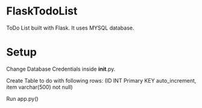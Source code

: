 # FlaskTodoList

ToDo List built with Flask. It uses MYSQL database.

# Setup

Change Database Credentials inside __init__.py.

Create Table to do with following rows: (ID INT Primary KEY auto_increment, item varchar(500) not null)

Run app.py()
